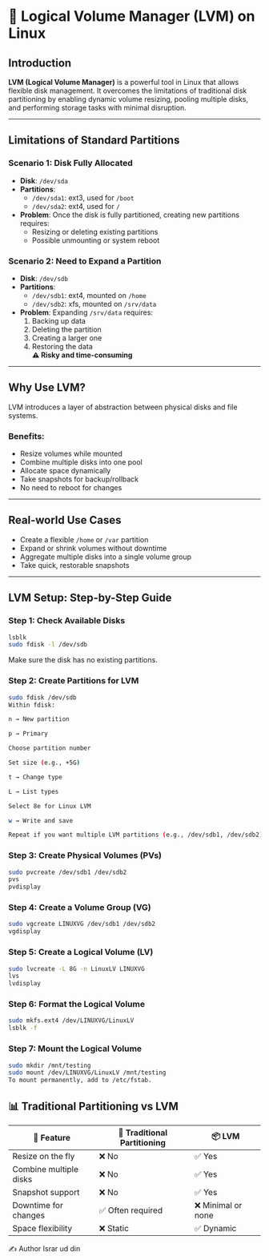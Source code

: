 # 🔧 Logical Volume Manager (LVM) on Linux

## Introduction

**LVM (Logical Volume Manager)** is a powerful tool in Linux that allows flexible disk management. It overcomes the limitations of traditional disk partitioning by enabling dynamic volume resizing, pooling multiple disks, and performing storage tasks with minimal disruption.

---

## Limitations of Standard Partitions

###  Scenario 1: Disk Fully Allocated

- **Disk**: `/dev/sda`
- **Partitions**:
  - `/dev/sda1`: ext3, used for `/boot`
  - `/dev/sda2`: ext4, used for `/`
- **Problem**: Once the disk is fully partitioned, creating new partitions requires:
  - Resizing or deleting existing partitions
  - Possible unmounting or system reboot

###  Scenario 2: Need to Expand a Partition

- **Disk**: `/dev/sdb`
- **Partitions**:
  - `/dev/sdb1`: ext4, mounted on `/home`
  - `/dev/sdb2`: xfs, mounted on `/srv/data`
- **Problem**: Expanding `/srv/data` requires:
  1. Backing up data
  2. Deleting the partition
  3. Creating a larger one
  4. Restoring the data  
  **⚠️ Risky and time-consuming**

---

##  Why Use LVM?

LVM introduces a layer of abstraction between physical disks and file systems.

### Benefits:

- Resize volumes while mounted
- Combine multiple disks into one pool
- Allocate space dynamically
- Take snapshots for backup/rollback
- No need to reboot for changes

---

##  Real-world Use Cases

- Create a flexible `/home` or `/var` partition
- Expand or shrink volumes without downtime
- Aggregate multiple disks into a single volume group
- Take quick, restorable snapshots

---

##  LVM Setup: Step-by-Step Guide

###  Step 1: Check Available Disks

```bash
lsblk
sudo fdisk -l /dev/sdb
```
Make sure the disk has no existing partitions.


###  Step 2: Create Partitions for LVM
```bash
sudo fdisk /dev/sdb
Within fdisk:

n → New partition

p → Primary

Choose partition number

Set size (e.g., +5G)

t → Change type

L → List types

Select 8e for Linux LVM

w → Write and save

Repeat if you want multiple LVM partitions (e.g., /dev/sdb1, /dev/sdb2).
```
###  Step 3: Create Physical Volumes (PVs)
```bash
sudo pvcreate /dev/sdb1 /dev/sdb2
pvs
pvdisplay
```

###  Step 4: Create a Volume Group (VG)

```bash
sudo vgcreate LINUXVG /dev/sdb1 /dev/sdb2
vgdisplay
```
     
###  Step 5: Create a Logical Volume (LV)

```bash
sudo lvcreate -L 8G -n LinuxLV LINUXVG
lvs
lvdisplay
```
     
### Step 6: Format the Logical Volume

```bash
sudo mkfs.ext4 /dev/LINUXVG/LinuxLV
lsblk -f
```
    
### Step 7: Mount the Logical Volume

```bash
sudo mkdir /mnt/testing
sudo mount /dev/LINUXVG/LinuxLV /mnt/testing
To mount permanently, add to /etc/fstab.
```

## 📊 Traditional Partitioning vs LVM

| 🔧 Feature               | 🧱 Traditional Partitioning | 📦 LVM                    |
|--------------------------|-----------------------------|---------------------------|
| Resize on the fly        | ❌ No                        | ✅ Yes                    |
| Combine multiple disks   | ❌ No                        | ✅ Yes                    |
| Snapshot support         | ❌ No                        | ✅ Yes                    |
| Downtime for changes     | ✅ Often required            | ❌ Minimal or none        |
| Space flexibility        | ❌ Static                    | ✅ Dynamic                |


✍️ Author
Israr ud din

